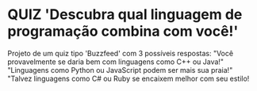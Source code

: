 # QUIZ 'Descubra qual linguagem de programação combina com você!'

Projeto de um quiz tipo 'Buzzfeed' com 3 possíveis respostas:
 "Você provavelmente se daria bem com linguagens como C++ ou Java!"
 "Linguagens como Python ou JavaScript podem ser mais sua praia!"
 "Talvez linguagens como C# ou Ruby se encaixem melhor com seu estilo!
